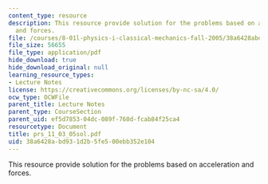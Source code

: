 ```yaml
---
content_type: resource
description: This resource provide solution for the problems based on acceleration
  and forces.
file: /courses/8-01l-physics-i-classical-mechanics-fall-2005/38a6428abd931d2b5fe500ebb352e104_prs_11_03_05sol.pdf
file_size: 56655
file_type: application/pdf
hide_download: true
hide_download_original: null
learning_resource_types:
- Lecture Notes
license: https://creativecommons.org/licenses/by-nc-sa/4.0/
ocw_type: OCWFile
parent_title: Lecture Notes
parent_type: CourseSection
parent_uid: ef5d7853-04dc-089f-760d-fcab84f25ca4
resourcetype: Document
title: prs_11_03_05sol.pdf
uid: 38a6428a-bd93-1d2b-5fe5-00ebb352e104
---
```

This resource provide solution for the problems based on acceleration and forces.